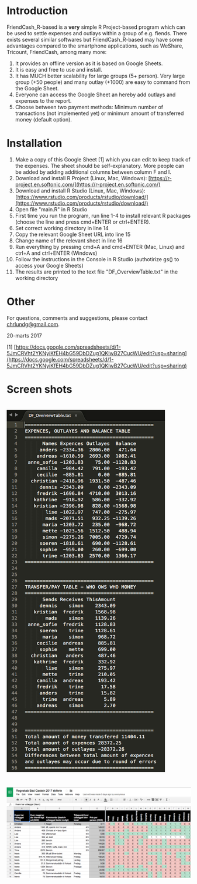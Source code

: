 # Introduction

FriendCash\_R-based is a **very** simple R Project-based program which can be used to settle expenses and outlays within a group of e.g. fiends. There exists several similar softwares but FriendCash\_R-based may have some advantages compared to the smartphone applications, such as WeShare, Tricount, FriendCash, among many more:

1. It provides an offline version as it is based on Google Sheets.
2. It is easy and free to use and install.
3. It has MUCH better scalability for large groups (5+ person). Very large group (+50 people) and many outlay (+1000) are easy to command from the Google Sheet.
4. Everyone can access the Google Sheet an hereby add outlays and expenses to the report.
5. Choose between two payment methods: Minimum number of transactions (not implemented yet) or minimum amount of transferred money (default option).

# Installation

1. Make a copy of this Google Sheet [1] which you can edit to keep track of the expenses. The sheet should be self-explanatory. More people can be added by adding additional columns between column F and I.
2. Download and install R Project (Linux, Mac, Windows):  [https://r-project.en.softonic.com/](https://r-project.en.softonic.com/)
3. Download and install R Studio (Linux, Mac, Windows):  [https://www.rstudio.com/products/rstudio/download/](https://www.rstudio.com/products/rstudio/download/)
4. Open file &quot;main.R&quot; in R Studio
5. First time you run the program, run line 1-4 to install relevant R packages (choose the line and press cmd+ENTER or ctrl+ENTER).
6. Set correct working directory in line 14
7. Copy the relevant Google Sheet URL into line 15
8. Change name of the relevant sheet in line 16
9. Run everything by pressing cmd+A and cmd+ENTER (Mac, Linux) and ctrl+A and ctrl+ENTER (Windows)
10. Follow the instructions in the Console in R Studio (authotirize gs() to access your Google Sheets)
11. The results are printed to the text file &quot;DF\_OverviewTable.txt&quot; in the working directory

# Other

For questions, comments and suggestions, please contact  [chrlundg@gmail.com](mailto:chrlundg@gmail.com).

20-marts 2017

[1]  [https://docs.google.com/spreadsheets/d/1-5JmCRVht2YKNyiKfEH4bG59DbDZug1QKIwB27CucWU/edit?usp=sharing](https://docs.google.com/spreadsheets/d/1-5JmCRVht2YKNyiKfEH4bG59DbDZug1QKIwB27CucWU/edit?usp=sharing)

# Screen shots

#
![alt tag](https://github.com/chrlundg/FriendCash_R-based/blob/master/screenshot.png)

#
![alt tag](https://github.com/chrlundg/FriendCash_R-based/blob/master/screenshot2.png)